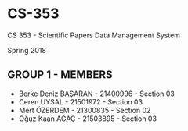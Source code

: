 # CS-353
CS 353 - Scientific Papers Data Management System

Spring 2018

## GROUP 1 - MEMBERS
* Berke Deniz BAŞARAN - 21400996 - Section 03
* Ceren UYSAL - 21501972 - Section 03
* Mert ÖZERDEM - 21300835 - Section 02
* Oğuz Kaan AĞAÇ - 21503895 - Section 03
